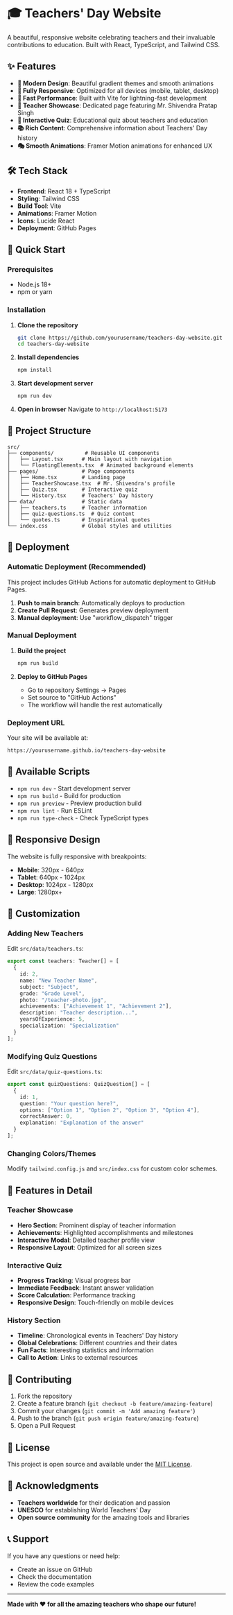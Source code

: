 # 🎓 Teachers' Day Website

A beautiful, responsive website celebrating teachers and their invaluable contributions to education. Built with React, TypeScript, and Tailwind CSS.

## ✨ Features

- **🎨 Modern Design**: Beautiful gradient themes and smooth animations
- **📱 Fully Responsive**: Optimized for all devices (mobile, tablet, desktop)
- **🚀 Fast Performance**: Built with Vite for lightning-fast development
- **🎯 Teacher Showcase**: Dedicated page featuring Mr. Shivendra Pratap Singh
- **🧠 Interactive Quiz**: Educational quiz about teachers and education
- **📚 Rich Content**: Comprehensive information about Teachers' Day history
- **🎭 Smooth Animations**: Framer Motion animations for enhanced UX

## 🛠️ Tech Stack

- **Frontend**: React 18 + TypeScript
- **Styling**: Tailwind CSS
- **Build Tool**: Vite
- **Animations**: Framer Motion
- **Icons**: Lucide React
- **Deployment**: GitHub Pages

## 🚀 Quick Start

### Prerequisites

- Node.js 18+ 
- npm or yarn

### Installation

1. **Clone the repository**
   ```bash
   git clone https://github.com/yourusername/teachers-day-website.git
   cd teachers-day-website
   ```

2. **Install dependencies**
   ```bash
   npm install
   ```

3. **Start development server**
   ```bash
   npm run dev
   ```

4. **Open in browser**
   Navigate to `http://localhost:5173`

## 📁 Project Structure

```
src/
├── components/          # Reusable UI components
│   ├── Layout.tsx      # Main layout with navigation
│   └── FloatingElements.tsx  # Animated background elements
├── pages/              # Page components
│   ├── Home.tsx        # Landing page
│   ├── TeacherShowcase.tsx  # Mr. Shivendra's profile
│   ├── Quiz.tsx        # Interactive quiz
│   └── History.tsx     # Teachers' Day history
├── data/               # Static data
│   ├── teachers.ts     # Teacher information
│   ├── quiz-questions.ts  # Quiz content
│   └── quotes.ts       # Inspirational quotes
└── index.css           # Global styles and utilities
```

## 🚀 Deployment

### Automatic Deployment (Recommended)

This project includes GitHub Actions for automatic deployment to GitHub Pages.

1. **Push to main branch**: Automatically deploys to production
2. **Create Pull Request**: Generates preview deployment
3. **Manual deployment**: Use "workflow_dispatch" trigger

### Manual Deployment

1. **Build the project**
   ```bash
   npm run build
   ```

2. **Deploy to GitHub Pages**
   - Go to repository Settings → Pages
   - Set source to "GitHub Actions"
   - The workflow will handle the rest automatically

### Deployment URL

Your site will be available at:
```
https://yourusername.github.io/teachers-day-website
```

## 🔧 Available Scripts

- `npm run dev` - Start development server
- `npm run build` - Build for production
- `npm run preview` - Preview production build
- `npm run lint` - Run ESLint
- `npm run type-check` - Check TypeScript types

## 📱 Responsive Design

The website is fully responsive with breakpoints:
- **Mobile**: 320px - 640px
- **Tablet**: 640px - 1024px  
- **Desktop**: 1024px - 1280px
- **Large**: 1280px+

## 🎨 Customization

### Adding New Teachers

Edit `src/data/teachers.ts`:
```typescript
export const teachers: Teacher[] = [
  {
    id: 2,
    name: "New Teacher Name",
    subject: "Subject",
    grade: "Grade Level",
    photo: "/teacher-photo.jpg",
    achievements: ["Achievement 1", "Achievement 2"],
    description: "Teacher description...",
    yearsOfExperience: 5,
    specialization: "Specialization"
  }
];
```

### Modifying Quiz Questions

Edit `src/data/quiz-questions.ts`:
```typescript
export const quizQuestions: QuizQuestion[] = [
  {
    id: 1,
    question: "Your question here?",
    options: ["Option 1", "Option 2", "Option 3", "Option 4"],
    correctAnswer: 0,
    explanation: "Explanation of the answer"
  }
];
```

### Changing Colors/Themes

Modify `tailwind.config.js` and `src/index.css` for custom color schemes.

## 🌟 Features in Detail

### Teacher Showcase
- **Hero Section**: Prominent display of teacher information
- **Achievements**: Highlighted accomplishments and milestones
- **Interactive Modal**: Detailed teacher profile view
- **Responsive Layout**: Optimized for all screen sizes

### Interactive Quiz
- **Progress Tracking**: Visual progress bar
- **Immediate Feedback**: Instant answer validation
- **Score Calculation**: Performance tracking
- **Responsive Design**: Touch-friendly on mobile devices

### History Section
- **Timeline**: Chronological events in Teachers' Day history
- **Global Celebrations**: Different countries and their dates
- **Fun Facts**: Interesting statistics and information
- **Call to Action**: Links to external resources

## 🤝 Contributing

1. Fork the repository
2. Create a feature branch (`git checkout -b feature/amazing-feature`)
3. Commit your changes (`git commit -m 'Add amazing feature'`)
4. Push to the branch (`git push origin feature/amazing-feature`)
5. Open a Pull Request

## 📄 License

This project is open source and available under the [MIT License](LICENSE).

## 🙏 Acknowledgments

- **Teachers worldwide** for their dedication and passion
- **UNESCO** for establishing World Teachers' Day
- **Open source community** for the amazing tools and libraries

## 📞 Support

If you have any questions or need help:
- Create an issue on GitHub
- Check the documentation
- Review the code examples

---

**Made with ❤️ for all the amazing teachers who shape our future!**
